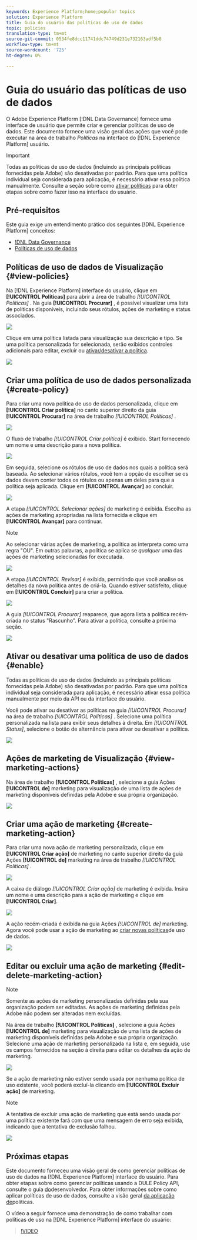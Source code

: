 ```yaml
---
keywords: Experience Platform;home;popular topics
solution: Experience Platform
title: Guia do usuário das políticas de uso de dados
topic: policies
translation-type: tm+mt
source-git-commit: 0534fe8dcc11741ddc74749d231e732163adf5b0
workflow-type: tm+mt
source-wordcount: '725'
ht-degree: 0%

---
```



# Guia do usuário das políticas de uso de dados

O Adobe Experience Platform [!DNL Data Governance] fornece uma interface de usuário que permite criar e gerenciar políticas de uso de dados. Este documento fornece uma visão geral das ações que você pode executar na área de trabalho _Políticas_ na interface do [!DNL Experience Platform] usuário.

>[!IMPORTANT]
>
>Todas as políticas de uso de dados (incluindo as principais políticas fornecidas pela Adobe) são desativadas por padrão. Para que uma política individual seja considerada para aplicação, é necessário ativar essa política manualmente. Consulte a seção sobre como [ativar políticas](#enable) para obter etapas sobre como fazer isso na interface do usuário.

## Pré-requisitos

Este guia exige um entendimento prático dos seguintes [!DNL Experience Platform] conceitos:

- [!DNL Data Governance](../home.md)
- [Políticas de uso de dados](./overview.md)

## Políticas de uso de dados de Visualização {#view-policies}

Na [!DNL Experience Platform] interface do usuário, clique em **[!UICONTROL Políticas]** para abrir a área de trabalho *[!UICONTROL Políticas]* . Na guia **[!UICONTROL Procurar]** , é possível visualizar uma lista de políticas disponíveis, incluindo seus rótulos, ações de marketing e status associados.

![](../images/policies/browse-policies.png)

Clique em uma política listada para visualização sua descrição e tipo. Se uma política personalizada for selecionada, serão exibidos controles adicionais para editar, excluir ou [ativar/desativar a política](#enable).

![](../images/policies/policy-details.png)

## Criar uma política de uso de dados personalizada {#create-policy}

Para criar uma nova política de uso de dados personalizada, clique em **[!UICONTROL Criar política]** no canto superior direito da guia **[!UICONTROL Procurar]** na área de trabalho *[!UICONTROL Políticas]* .

![](../images/policies/create-policy-button.png)

O fluxo de trabalho *[!UICONTROL Criar política]* é exibido. Start fornecendo um nome e uma descrição para a nova política.

![](../images/policies/create-policy-description.png)

Em seguida, selecione os rótulos de uso de dados nos quais a política será baseada. Ao selecionar vários rótulos, você tem a opção de escolher se os dados devem conter todos os rótulos ou apenas um deles para que a política seja aplicada. Clique em **[!UICONTROL Avançar]** ao concluir.

![](../images/policies/add-labels.png)

A etapa *[!UICONTROL Selecionar ações]* de marketing é exibida. Escolha as ações de marketing apropriadas na lista fornecida e clique em **[!UICONTROL Avançar]** para continuar.

>[!NOTE]
>
>Ao selecionar várias ações de marketing, a política as interpreta como uma regra &quot;OU&quot;. Em outras palavras, a política se aplica se _qualquer_ uma das ações de marketing selecionadas for executada.

![](../images/policies/add-marketing-actions.png)

A etapa *[!UICONTROL Revisar]* é exibida, permitindo que você analise os detalhes da nova política antes de criá-la. Quando estiver satisfeito, clique em **[!UICONTROL Concluir]** para criar a política.

![](../images/policies/policy-review.png)

A guia *[!UICONTROL Procurar]* reaparece, que agora lista a política recém-criada no status &quot;Rascunho&quot;. Para ativar a política, consulte a próxima seção.

![](../images/policies/created-policy.png)

## Ativar ou desativar uma política de uso de dados {#enable}

Todas as políticas de uso de dados (incluindo as principais políticas fornecidas pela Adobe) são desativadas por padrão. Para que uma política individual seja considerada para aplicação, é necessário ativar essa política manualmente por meio da API ou da interface do usuário.

Você pode ativar ou desativar as políticas na guia *[!UICONTROL Procurar]* na área de trabalho *[!UICONTROL Políticas]* . Selecione uma política personalizada na lista para exibir seus detalhes à direita. Em *[!UICONTROL Status]*, selecione o botão de alternância para ativar ou desativar a política.

![](../images/policies/enable-policy.png)

## Ações de marketing de Visualização {#view-marketing-actions}

Na área de trabalho **[!UICONTROL Políticas]** , selecione a guia Ações **[!UICONTROL de]** marketing para visualização de uma lista de ações de marketing disponíveis definidas pela Adobe e sua própria organização.

![](../images/policies/marketing-actions.png)

## Criar uma ação de marketing {#create-marketing-action}

Para criar uma nova ação de marketing personalizada, clique em **[!UICONTROL Criar ação]** de marketing no canto superior direito da guia Ações **[!UICONTROL de]** marketing na área de trabalho *[!UICONTROL Políticas]* .

![](../images/policies/create-marketing-action.png)

A caixa de diálogo *[!UICONTROL Criar ação]* de marketing é exibida. Insira um nome e uma descrição para a ação de marketing e clique em **[!UICONTROL Criar]**.

![](../images/policies/create-marketing-action-details.png)

A ação recém-criada é exibida na guia Ações *[!UICONTROL de]* marketing. Agora você pode usar a ação de marketing ao [criar novas políticas](#create-policy)de uso de dados.

![](../images/policies/created-marketing-action.png)

## Editar ou excluir uma ação de marketing {#edit-delete-marketing-action}

>[!NOTE]
>
>Somente as ações de marketing personalizadas definidas pela sua organização podem ser editadas. As ações de marketing definidas pela Adobe não podem ser alteradas nem excluídas.

Na área de trabalho **[!UICONTROL Políticas]** , selecione a guia Ações **[!UICONTROL de]** marketing para visualização de uma lista de ações de marketing disponíveis definidas pela Adobe e sua própria organização. Selecione uma ação de marketing personalizada na lista e, em seguida, use os campos fornecidos na seção à direita para editar os detalhes da ação de marketing.

![](../images/policies/edit-marketing-action.png)

Se a ação de marketing não estiver sendo usada por nenhuma política de uso existente, você poderá excluí-la clicando em **[!UICONTROL Excluir ação]** de marketing.

>[!NOTE]
>
>A tentativa de excluir uma ação de marketing que está sendo usada por uma política existente fará com que uma mensagem de erro seja exibida, indicando que a tentativa de exclusão falhou.

![](../images/policies/delete-marketing-action.png)

## Próximas etapas

Este documento forneceu uma visão geral de como gerenciar políticas de uso de dados na [!DNL Experience Platform] interface do usuário. Para obter etapas sobre como gerenciar políticas usando a DULE Policy API, consulte o guia [do](../api/getting-started.md)desenvolvedor. Para obter informações sobre como aplicar políticas de uso de dados, consulte a visão geral [da aplicação de](../enforcement/overview.md)políticas.

O vídeo a seguir fornece uma demonstração de como trabalhar com políticas de uso na [!DNL Experience Platform] interface do usuário:

>[!VIDEO](https://video.tv.adobe.com/v/32977?quality=12&learn=on)